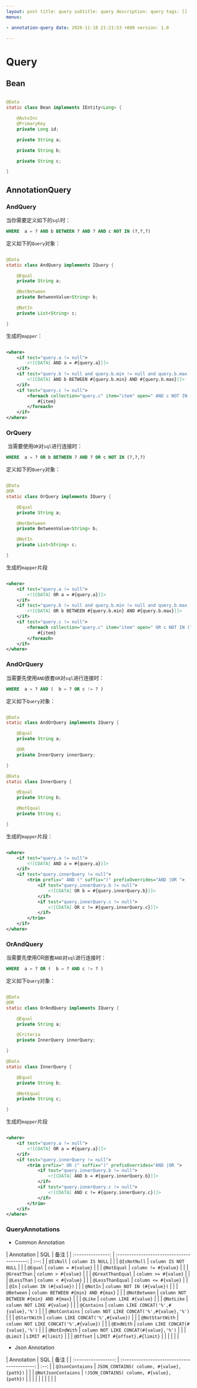 ```yaml
---
layout: post title: query subtitle: query description: query tags: []
menus:

- annotation-query date: 2020-11-18 21:21:53 +800 version: 1.0

---
```


# Query

## Bean

```java

@Data
static class Bean implements IEntity<Long> {

    @AutoInc
    @PrimaryKey
    private Long id;

    private String a;

    private String b;

    private String c;

}
```

## AnnotationQuery

### AndQuery

当你需要定义如下的`sql`时：

```sql
WHERE  a = ? AND b BETWEEN ? AND ? AND c NOT IN (?,?,?)
```

定义如下的`Query`对象：

```java

@Data
static class AndQuery implements IQuery {

    @Equal
    private String a;

    @NotBetween
    private BetweenValue<String> b;

    @NotIn
    private List<String> c;

}
```

生成的`mapper`：

```xml

<where>
    <if test="query.a != null">
        <![CDATA[ AND a = #{query.a}]]>
    </if>
    <if test="query.b != null and query.b.min != null and query.b.max != null">
        <![CDATA[ AND b BETWEEN #{query.b.min} AND #{query.b.max}]]>
    </if>
    <if test="query.c != null">
        <foreach collection="query.c" item="item" open=" AND c NOT IN (" close=")" separator=",">
            #{item}
        </foreach>
    </if>
</where>

```

### OrQuery

​ 当需要使用`OR`对`sql`进行连接时：

```sql
WHERE  a = ? OR b BETWEEN ? AND ? OR c NOT IN (?,?,?)
```

定义如下的`Query`对象：

```java

@Data
@OR
static class OrQuery implements IQuery {

    @Equal
    private String a;

    @NotBetween
    private BetweenValue<String> b;

    @NotIn
    private List<String> c;

}
```

生成的`mapper`片段

```xml

<where>
    <if test="query.a != null">
        <![CDATA[ OR a = #{query.a}]]>
    </if>
    <if test="query.b != null and query.b.min != null and query.b.max != null">
        <![CDATA[ OR b BETWEEN #{query.b.min} AND #{query.b.max}]]>
    </if>
    <if test="query.c != null">
        <foreach collection="query.c" item="item" open=" OR c NOT IN (" close=")" separator=",">
            #{item}
        </foreach>
    </if>
</where>

```

### AndOrQuery

当需要先使用`AND`嵌套`OR`对`sql`进行连接时：

```sql
WHERE  a = ? AND (  b = ? OR c != ? )
```

定义如下`Query`对象：

```java

@Data
static class AndOrQuery implements IQuery {

    @Equal
    private String a;

    @OR
    private InnerQuery innerQuery;

}

@Data
static class InnerQuery {

    @Equal
    private String b;

    @NotEqual
    private String c;

}
```

生成的`mapper`片段：

```xml

<where>
    <if test="query.a != null">
        <![CDATA[ AND a = #{query.a}]]>
    </if>
    <if test="query.innerQuery != null">
        <trim prefix=" AND (" suffix=")" prefixOverrides="AND |OR ">
            <if test="query.innerQuery.b != null">
                <![CDATA[ OR b = #{query.innerQuery.b}]]>
            </if>
            <if test="query.innerQuery.c != null">
                <![CDATA[ OR c != #{query.innerQuery.c}]]>
            </if>
        </trim>
    </if>
</where>

```

### OrAndQuery

当需要先使用OR嵌套`AND`对`sql`进行连接时：

```sql
WHERE  a = ? OR (  b = ? AND c != ? )
```

定义如下`Query`对象：

```java

@Data
@OR
static class OrAndQuery implements IQuery {

    @Equal
    private String a;

    @Criteria
    private InnerQuery innerQuery;

}

@Data
static class InnerQuery {

    @Equal
    private String b;

    @NotEqual
    private String c;

}
```

生成的`mapper`片段

```xml

<where>
    <if test="query.a != null">
        <![CDATA[ OR a = #{query.a}]]>
    </if>
    <if test="query.innerQuery != null">
        <trim prefix=" OR (" suffix=")" prefixOverrides="AND |OR ">
            <if test="query.innerQuery.b != null">
                <![CDATA[ AND b = #{query.innerQuery.b}]]>
            </if>
            <if test="query.innerQuery.c != null">
                <![CDATA[ AND c != #{query.innerQuery.c}]]>
            </if>
        </trim>
    </if>
</where>

```

### QueryAnnotations

* Common Annotation

| Annotation | SQL | 备注 | | :---------------: | :----------------------------------------: | :--: | |     `@IsNull`
|              `column IS NULL`              | | |   `@IsNotNull`
|            `column IS NOT NULL`            | | |     `@Equal`
|            `column = #{value}`             | | |    `@NotEqual`
|            `column != #{value}`            | | |   `@GreatThan`
|            `column > #{value}`             | | | `@GreatThanEqual`
|            `column >= #{value}`            | | |    `@LessThan`
|            `column < #{value}`             | | | `@LessThanEqual`
|            `column <= #{value}`            | | |       `@In`
|           `column IN (#{value})`           | | |     `@NotIn`
|         `column NOT IN (#{value})`         | | |    `@Between`
|     `column BETWEEN #{min} AND #{max}`     | | |   `@NotBetween`
|   `column NOT BETWEEN #{min} AND #{max}`   | | |      `@Like`
|           `column LIKE #{value}`           | | |    `@NotLike`
|         `column NOT LIKE #{value}`         | | |    `@Contains`
|   `column LIKE CONCAT('%',#{value},'%')`   | | |  `@NotContains`
| `column NOT LIKE CONCAT('%',#{value},'%')` | | |   `@StartWith`
|     `column LIKE CONCAT('%',#{value})`     | | |  `@NotStartWith`
|   `column NOT LIKE CONCAT('%',#{value})`   | | |    `@EndWith`
|     `column LIKE CONCAT(#{value},'%')`     | | |   `@NotEndWith`
|   `column NOT LIKE CONCAT(#{value},'%')`   | | |     `@Limit`      |              `LIMIT #{limit}`
| | |     `@Offset`
|         `LIMIT #{offset},#{limit}`         | | | | | |

* Json Annotation

| Annotation | SQL | 备注 | | :-----------------: | :-----------------------------------------: | :--:
| |  `@JsonContaions`   | `JSON_CONTAINS( column, #{value}, {path})`  | | | `@NotJsonContaions`
| `!JSON_CONTAINS( column, #{value}, {path})` | | | | | | | | | |

